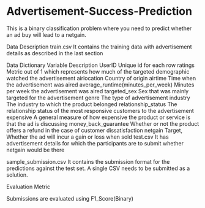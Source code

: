 # Advertisement-Success-Prediction
This is a binary classification problem where you need to predict whether an ad buy will lead to a netgain.

Data Description
train.csv
It contains the training data with advertisement details as described in the last section

Data Dictionary
Variable	Description
UserID	Unique id for each row
ratings	Metric out of 1 which represents how much of the targeted demographic watched the advertisement
airlocation	Country of origin
airtime	Time when the advertisement was aired
average_runtime(minutes_per_week)	Minutes per week the advertisement was aired
targeted_sex	Sex that was mainly targeted for the advertisement
genre	The type of advertisement
industry	The industry to which the product belonged
relationship_status	The relationship status of the most responsive customers to the advertisement
expensive	A general measure of how expensive the product or service is that the ad is discussing
money_back_guarantee	Whether or not the product offers a refund in the case of customer dissatisfaction
netgain	Target, Whether the ad will incur a gain or loss when sold
test.csv
It has advertisement details for which the participants are to submit whether netgain would be there

sample_submission.csv
It contains the submission format for the predictions against the test set. A single CSV needs to be submitted as a solution.

Evaluation Metric

Submissions are evaluated using F1_Score(Binary)

